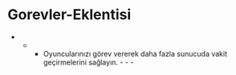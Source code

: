 # Gorevler-Eklentisi
- - - Oyuncularınızı görev vererek daha fazla sunucuda vakit geçirmelerini sağlayın. - - -

